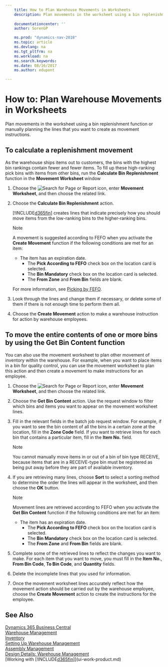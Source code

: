 ```yaml
---
    title: How to Plan Warehouse Movements in Worksheets 
    description: Plan movements in the worksheet using a bin replenishment function or manually planning the lines that you want to create as movement instructions.
    
    documentationcenter: ''
    author: SorenGP

    ms.prod: "dynamics-nav-2018"
    ms.topic: article
    ms.devlang: na
    ms.tgt_pltfrm: na
    ms.workload: na
    ms.search.keywords:
    ms.date: 08/16/2017
    ms.author: edupont

---
```

# How to: Plan Warehouse Movements in Worksheets
Plan movements in the worksheet using a bin replenishment function or manually planning the lines that you want to create as movement instructions.  

## To calculate a replenishment movement  
As the warehouse ships items out to customers, the bins with the highest bin rankings contain fewer and fewer items. To fill up these high-ranking pick bins with items from other bins, run the **Calculate Bin Replenishment** function in the **Movement Worksheet** window

1. Choose the ![Search for Page or Report](media/ui-search/search_small.png "Search for Page or Report icon") icon, enter **Movement Worksheet**, and then choose the related link.  
2. Choose the **Calculate Bin Replenishment** action.  

   [!INCLUDE[d365fin](includes/d365fin_md.md)] creates lines that indicate precisely how you should move items from the low-ranking bins to the higher-ranking bins.  

   > [!NOTE]
   >  A movement is suggested according to FEFO when you activate the **Create Movement** function if the following conditions are met for an item:  
   > 
   > - The item has an expiration date.  
   >   -   The **Pick According to FEFO** check box on the location card is selected.  
   >   -   The **Bin Mandatory** check box on the location card is selected.  
   >   -   The **From Zone** and **From Bin** fields are blank.  

   For more information, see [Picking by FEFO](warehouse-picking-by-fefo.md).  

3. Look through the lines and change them if necessary, or delete some of them if there is not enough time to perform them all.  
4. Choose the **Create Movement** action to make a warehouse instruction for action by warehouse employees.  

## To move the entire contents of one or more bins by using the Get Bin Content function  
You can also use the movement worksheet to plan other movement of inventory within the warehouse. For example, when you want to place items in a bin for quality control, you can use the movement worksheet to plan this action and then create a movement to make instructions for an employee.  

1. Choose the ![Search for Page or Report](media/ui-search/search_small.png "Search for Page or Report icon") icon, enter **Movement Worksheet**, and then choose the related link.  
2. Choose the **Get Bin Content** action. Use the request window to filter which bins and items you want to appear on the movement worksheet lines.  
3. Fill in the relevant fields in the batch job request window. For example, if you want to see the bin content of all the bins in a certain zone at the location, fill in the **Zone Code** field. If you want to retrieve lines for each bin that contains a particular item, fill in the **Item No.** field.  

   > [!NOTE]  
   >  You cannot manually move items in or out of a bin of bin type RECEIVE, because items that are in a RECEIVE-type bin must be registered as being put away before they are part of available inventory.  

4. If you are retrieving many lines, choose **Sort** to select a sorting method to determine the order the lines will appear in the worksheet, and then choose the **OK** button.  

   > [!NOTE]
   >  Movement lines are retrieved according to FEFO when you activate the **Get Bin Content** function if the following conditions are met for an item:  
   > 
   > - The item has an expiration date.  
   >   -   The **Pick According to FEFO** check box on the location card is selected.  
   >   -   The **Bin Mandatory** check box on the location card is selected.  
   >   -   The **From Zone** and **From Bin** fields are blank.  

5. Complete some of the retrieved lines to reflect the changes you want to make. For each item that you want to move, you must fill in the **Item No.**, **From Bin Code**, **To Bin Code**, and **Quantity** fields.  
6. Delete the incomplete lines that you used for information.  
7. Once the movement worksheet lines accurately reflect how the movement action should be carried out by the warehouse employee, choose the **Create Movement** action to create the instructions for the employee.  

## See Also
[Dynamics 365 Business Central](https://docs.microsoft.com/dynamics365/business-central/)  
[Warehouse Management](warehouse-manage-warehouse.md)  
[Inventory](inventory-manage-inventory.md)  
[Setting Up Warehouse Management](warehouse-setup-warehouse.md)     
[Assembly Management](assembly-assemble-items.md)    
[Design Details: Warehouse Management](design-details-warehouse-management.md)  
[Working with [!INCLUDE[d365fin](includes/d365fin_md.md)]](ui-work-product.md)
